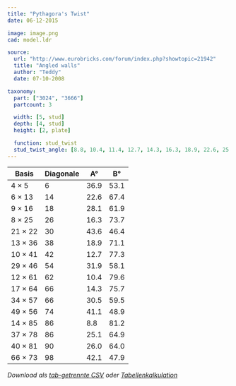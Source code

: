 ```yaml
---
title: "Pythagora's Twist"
date: 06-12-2015

image: image.png
cad: model.ldr

source:
  url: "http://www.eurobricks.com/forum/index.php?showtopic=21942"
  title: "Angled walls"
  author: "Teddy"
  date: 07-10-2008

taxonomy:
  part: ["3024", "3666"]
  partcount: 3

  width: [5, stud]
  depth: [4, stud]
  height: [2, plate]

  function: stud_twist
  stud_twist_angle: [8.8, 10.4, 11.4, 12.7, 14.3, 16.3, 18.9, 22.6, 25.1, 26.0, 28.1, 30.5, 31.9, 33.4, 36.9, 41.1, 42.1, 43.6]
---
```


|  Basis  | Diagonale |  A°  |  B°  |
|---------|----|------|------|
|  4 ×  5 |  6 | 36.9 | 53.1 |
|  6 × 13 | 14 | 22.6 | 67.4 |
|  9 × 16 | 18 | 28.1 | 61.9 |
|  8 × 25 | 26 | 16.3 | 73.7 |
| 21 × 22 | 30 | 43.6 | 46.4 |
| 13 × 36 | 38 | 18.9 | 71.1 |
| 10 × 41 | 42 | 12.7 | 77.3 |
| 29 × 46 | 54 | 31.9 | 58.1 |
| 12 × 61 | 62 | 10.4 | 79.6 |
| 17 × 64 | 66 | 14.3 | 75.7 |
| 34 × 57 | 66 | 30.5 | 59.5 |
| 49 × 56 | 74 | 41.1 | 48.9 |
| 14 × 85 | 86 |  8.8 | 81.2 |
| 37 × 78 | 86 | 25.1 | 64.9 |
| 40 × 81 | 90 | 26.0 | 64.0 |
| 66 × 73 | 98 | 42.1 | 47.9 |

*Download als [tab-getrennte CSV](table.csv) oder [Tabellenkalkulation](table.ods)*